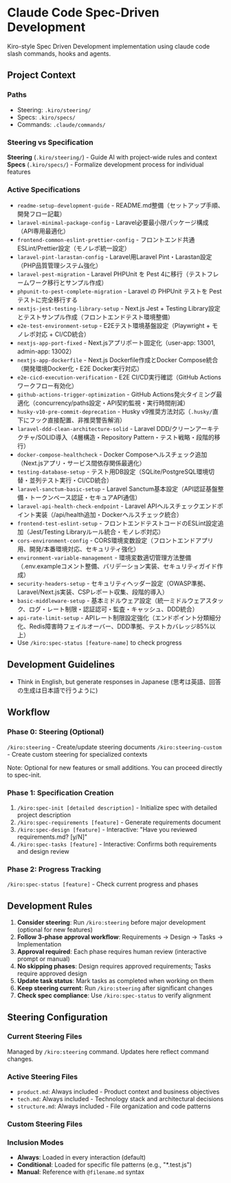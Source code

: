 # Claude Code Spec-Driven Development

Kiro-style Spec Driven Development implementation using claude code slash commands, hooks and agents.

## Project Context

### Paths
- Steering: `.kiro/steering/`
- Specs: `.kiro/specs/`
- Commands: `.claude/commands/`

### Steering vs Specification

**Steering** (`.kiro/steering/`) - Guide AI with project-wide rules and context
**Specs** (`.kiro/specs/`) - Formalize development process for individual features

### Active Specifications
- `readme-setup-development-guide` - README.md整備（セットアップ手順、開発フロー記載）
- `laravel-minimal-package-config` - Laravel必要最小限パッケージ構成（API専用最適化）
- `frontend-common-eslint-prettier-config` - フロントエンド共通ESLint/Prettier設定（モノレポ統一設定）
- `laravel-pint-larastan-config` - Laravel用Laravel Pint・Larastan設定（PHP品質管理システム強化）
- `laravel-pest-migration` - Laravel PHPUnit を Pest 4に移行（テストフレームワーク移行とサンプル作成）
- `phpunit-to-pest-complete-migration` - Laravel の PHPUnit テストを Pest テストに完全移行する
- `nextjs-jest-testing-library-setup` - Next.js Jest + Testing Library設定とテストサンプル作成（フロントエンドテスト環境整備）
- `e2e-test-environment-setup` - E2Eテスト環境基盤設定（Playwright + モノレポ対応 + CI/CD統合）
- `nextjs-app-port-fixed` - Next.jsアプリポート固定化（user-app: 13001, admin-app: 13002）
- `nextjs-app-dockerfile` - Next.js Dockerfile作成とDocker Compose統合（開発環境Docker化・E2E Docker実行対応）
- `e2e-cicd-execution-verification` - E2E CI/CD実行確認（GitHub Actions ワークフロー有効化）
- `github-actions-trigger-optimization` - GitHub Actions発火タイミング最適化（concurrency/paths設定・API契約監視・実行時間削減）
- `husky-v10-pre-commit-deprecation` - Husky v9推奨方法対応（`.husky/`直下にフック直接配置、非推奨警告解消）
- `laravel-ddd-clean-architecture-solid` - Laravel DDD/クリーンアーキテクチャ/SOLID導入（4層構造・Repository Pattern・テスト戦略・段階的移行）
- `docker-compose-healthcheck` - Docker Composeヘルスチェック追加（Next.jsアプリ・サービス間依存関係最適化）
- `testing-database-setup` - テスト用DB設定（SQLite/PostgreSQL環境切替・並列テスト実行・CI/CD統合）
- `laravel-sanctum-basic-setup` - Laravel Sanctum基本設定（API認証基盤整備・トークンベース認証・セキュアAPI通信）
- `laravel-api-health-check-endpoint` - Laravel APIヘルスチェックエンドポイント実装（/api/health追加・Dockerヘルスチェック統合）
- `frontend-test-eslint-setup` - フロントエンドテストコードのESLint設定追加（Jest/Testing Libraryルール統合・モノレポ対応）
- `cors-environment-config` - CORS環境変数設定（フロントエンドアプリ用、開発/本番環境対応、セキュリティ強化）
- `environment-variable-management` - 環境変数適切管理方法整備（.env.exampleコメント整備、バリデーション実装、セキュリティガイド作成）
- `security-headers-setup` - セキュリティヘッダー設定（OWASP準拠、Laravel/Next.js実装、CSPレポート収集、段階的導入）
- `basic-middleware-setup` - 基本ミドルウェア設定（統一ミドルウェアスタック、ログ・レート制限・認証認可・監査・キャッシュ、DDD統合）
- `api-rate-limit-setup` - APIレート制限設定強化（エンドポイント分類細分化、Redis障害時フェイルオーバー、DDD準拠、テストカバレッジ85%以上）
- Use `/kiro:spec-status [feature-name]` to check progress

## Development Guidelines
- Think in English, but generate responses in Japanese (思考は英語、回答の生成は日本語で行うように)

## Workflow

### Phase 0: Steering (Optional)
`/kiro:steering` - Create/update steering documents
`/kiro:steering-custom` - Create custom steering for specialized contexts

Note: Optional for new features or small additions. You can proceed directly to spec-init.

### Phase 1: Specification Creation
1. `/kiro:spec-init [detailed description]` - Initialize spec with detailed project description
2. `/kiro:spec-requirements [feature]` - Generate requirements document
3. `/kiro:spec-design [feature]` - Interactive: "Have you reviewed requirements.md? [y/N]"
4. `/kiro:spec-tasks [feature]` - Interactive: Confirms both requirements and design review

### Phase 2: Progress Tracking
`/kiro:spec-status [feature]` - Check current progress and phases

## Development Rules
1. **Consider steering**: Run `/kiro:steering` before major development (optional for new features)
2. **Follow 3-phase approval workflow**: Requirements → Design → Tasks → Implementation
3. **Approval required**: Each phase requires human review (interactive prompt or manual)
4. **No skipping phases**: Design requires approved requirements; Tasks require approved design
5. **Update task status**: Mark tasks as completed when working on them
6. **Keep steering current**: Run `/kiro:steering` after significant changes
7. **Check spec compliance**: Use `/kiro:spec-status` to verify alignment

## Steering Configuration

### Current Steering Files
Managed by `/kiro:steering` command. Updates here reflect command changes.

### Active Steering Files
- `product.md`: Always included - Product context and business objectives
- `tech.md`: Always included - Technology stack and architectural decisions
- `structure.md`: Always included - File organization and code patterns

### Custom Steering Files
<!-- Added by /kiro:steering-custom command -->
<!-- Format:
- `filename.md`: Mode - Pattern(s) - Description
  Mode: Always|Conditional|Manual
  Pattern: File patterns for Conditional mode
-->

### Inclusion Modes
- **Always**: Loaded in every interaction (default)
- **Conditional**: Loaded for specific file patterns (e.g., "*.test.js")
- **Manual**: Reference with `@filename.md` syntax


